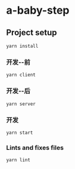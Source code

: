 # a-baby-step

## Project setup

```
yarn install
```

### 开发--前

```
yarn client
```

### 开发--后

```
yarn server
```

### 开发

```
yarn start
```

### Lints and fixes files

```
yarn lint
```

